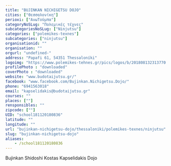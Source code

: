 ```yaml
---
title: "BUJINKAN NICHIGETSU DOJO"
cities: ["Θεσσαλονίκη"]
perioxi: ["ΑνωΤούμπα"]
categoryNoSLug: "Πολεμικές τέχνες"
subcategoriesNoSLug: ["Ninjutsu"]
categories: ["polemikes-texnes"]
subcategories: ["ninjutsu"]
organisationid: ""
organisation: ""
orgurl: "undefined-"
address: "Papafi 61, 54351 Thessaloníki"
logoimg: "https://www.polemikes-tehnes.gr/pics/logos/b/201808132313770.jpg"
profilePhoto : "downloaded"
coverPhoto : "downloaded"
website: "www.budotaijutsu.gr/"
facebook: "www.facebook.com/Bujinkan.Nichigetsu.Dojo/"
phone: "6941563018"
email: "kapselidakis@budotaijutsu.gr"
courses: ""
places: [""]
rensponsibles: ""
zipcode: [""]
UID: "school181120180836"
latitude: ""
longitude: ""
url: "bujinkan-nichigetsu-dojo/thessaloniki/polemikes-texnes/ninjutsu"
slug: "bujinkan-nichigetsu-dojo"
aliases:
    - /school181120180836
---
```



Bujinkan Shidoshi Kostas Kapselidakis Dojo


